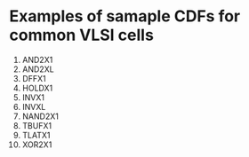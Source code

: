 # Examples of samaple CDFs for common VLSI cells

1. AND2X1
1. AND2XL
1. DFFX1
1. HOLDX1
1. INVX1
1. INVXL
1. NAND2X1
1. TBUFX1
1. TLATX1
1. XOR2X1
